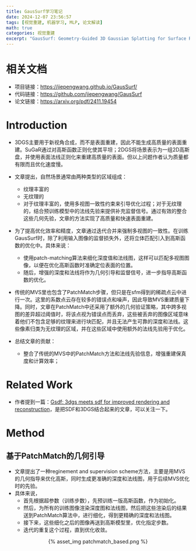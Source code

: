 ```yaml
---
title: GausSurf学习笔记
date: 2024-12-07 23:56:57
tags: [视觉重建, 机器学习, MLP, 论文解读]
math: true
categories: 视觉重建
excerpt: "GausSurf: Geometry-Guided 3D Gaussian Splatting for Surface Reconstruction"
---
```


# 相关文档
* 项目链接：https://jiepengwang.github.io/GausSurf/
* 代码链接：https://github.com/jiepengwang/GausSurf
* 论文链接：https://arxiv.org/pdf/2411.19454
# Introduction
* 3DGS主要用于新视角合成，而不是表面重建，因此不能生成高质量的表面重建。SuGaR通过对高斯函数正则化使其平坦；2DGS将场景表示为一组2D高斯盘，并使用表面法线正则化来重建高质量的表面。但以上问题作者认为质量都有限而且优化速度慢。

* 文章提出，自然场景通常由两种类型的区域组成：
    - 纹理丰富的
    - 无纹理的
    - 对于纹理丰富的，使用多视图一致性约束来引导优化过程；对于无纹理的，结合预训练模型中的法线先验来提供补充监督信号。通过有效的整合这些几何先验，文章的方法实现了高质量和快速表面重建。

* 为了提高优化效率和精度，文章通过迭代合并来强制多视图的一致性。在训练GausSurf时，除了利用输入图像的监督损失外，还将立体匹配引入到高斯函数的优化中。具体来说：
    - 使用patch-matching算法来细化深度值和法线图，这样可以匹配多视图图像，以便在优化高斯函数时准确定位表面的位置。
    - 随后，增强的深度和法线将作为几何引导和监督信号，进一步指导高斯函数的优化。

* 传统的MVS里也包含了PatchMatch步骤，但只是在sfm得到的稀疏点云中进行一次。这里的系数点云存在较多的错误点和噪声，因此导致MVS重建质量下降。同时，文章在PatchMatch中还采用了额外的几何验证策略，其中跨多视图的差异超过阈值时，将该点视为错误点而丢弃，这些被丢弃的图像区域意味着他们不包含足够的纹理来进行块匹配，并且无法产生可靠的深度和法线。这些像素归类为无纹理的区域，并在这些区域中使用额外的法线先验用于优化。

* 总结文章的贡献：
    - 整合了传统的MVS中的PatchMatch方法和法线先验信息，增强重建保真度和计算效率；

# Related Work
- 作者提到一篇：[Gsdf: 3dgs meets sdf for improved rendering and reconstruction](https://arxiv.org/pdf/2403.16964)，是把SDF和3DGS结合起来的文章，可以关注一下。

# Method

## 基于PatchMatch的几何引导

- 文章提出了一种reginement and supervision scheme方法，主要是用MVS的几何指导来优化高斯，同时生成更准确的深度和法线图，用于后续MVS优化时的先验。
- 具体来说，
    - 首先根据超参数（训练步数），先预训练一版高斯函数，作为初始化。
    - 然后，为所有的训练图像渲染深度图和法线图，然后把这些渲染后的结果送到PatchMatch算法中，进行细化，得到更精确的深度和法线图。
    - 接下来，这些细化之后的图像再送到高斯模型里，优化指定步数。
    - 迭代的重复这个过程，直到优化收敛。
<p align="center">{% asset_img patchmatch_based.png %}</p>

